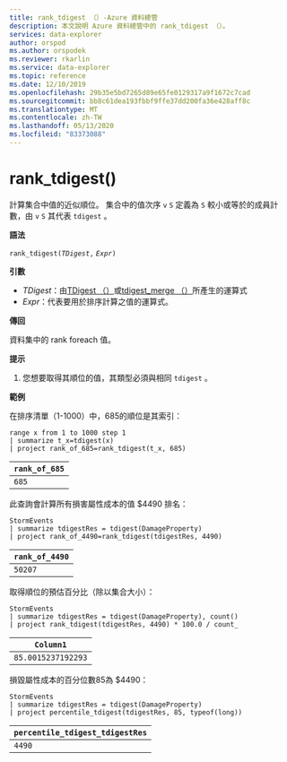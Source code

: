 ```yaml
---
title: rank_tdigest （）-Azure 資料總管
description: 本文說明 Azure 資料總管中的 rank_tdigest （）。
services: data-explorer
author: orspod
ms.author: orspodek
ms.reviewer: rkarlin
ms.service: data-explorer
ms.topic: reference
ms.date: 12/10/2019
ms.openlocfilehash: 29b35e5bd7265d89e65fe0129317a9f1672c7cad
ms.sourcegitcommit: bb8c61dea193fbbf9ffe37dd200fa36e428aff8c
ms.translationtype: MT
ms.contentlocale: zh-TW
ms.lasthandoff: 05/13/2020
ms.locfileid: "83373088"
---
```

# <a name="rank_tdigest"></a>rank_tdigest()

計算集合中值的近似順位。 集合中的值次序 `v` `S` 定義為 `S` 較小或等於的成員計數，由 `v` `S` 其代表 `tdigest` 。

**語法**

`rank_tdigest(`*`TDigest`*`,` *`Expr`*`)`

**引數**

* *TDigest*：由[TDigest （）](tdigest-aggfunction.md)或[tdigest_merge （）](tdigest-merge-aggfunction.md)所產生的運算式
* *Expr*：代表要用於排序計算之值的運算式。

**傳回**

資料集中的 rank foreach 值。

**提示**

1) 您想要取得其順位的值，其類型必須與相同 `tdigest` 。

**範例**

在排序清單（1-1000）中，685的順位是其索引：

<!-- csl: https://help.kusto.windows.net:443/Samples -->
```kusto
range x from 1 to 1000 step 1
| summarize t_x=tdigest(x)
| project rank_of_685=rank_tdigest(t_x, 685)
```

|`rank_of_685`|
|-------------|
|`685`        |

此查詢會計算所有損害屬性成本的值 $4490 排名：

<!-- csl: https://help.kusto.windows.net:443/Samples -->
```kusto
StormEvents
| summarize tdigestRes = tdigest(DamageProperty)
| project rank_of_4490=rank_tdigest(tdigestRes, 4490) 

```

|`rank_of_4490`|
|--------------|
|`50207`       |

取得順位的預估百分比（除以集合大小）：

<!-- csl: https://help.kusto.windows.net:443/Samples -->
```kusto
StormEvents
| summarize tdigestRes = tdigest(DamageProperty), count()
| project rank_tdigest(tdigestRes, 4490) * 100.0 / count_

```

|`Column1`         |
|------------------|
|`85.0015237192293`|


損毀屬性成本的百分位數85為 $4490：

<!-- csl: https://help.kusto.windows.net:443/Samples -->
```kusto
StormEvents
| summarize tdigestRes = tdigest(DamageProperty)
| project percentile_tdigest(tdigestRes, 85, typeof(long))

```

|`percentile_tdigest_tdigestRes`|
|-------------------------------|
|`4490`                         |


